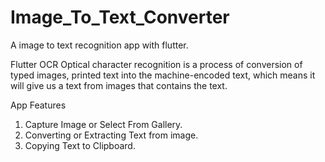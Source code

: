# Image_To_Text_Converter
A image to text recognition app with flutter. 

Flutter OCR 
Optical character recognition is a process of conversion of typed images,
printed text into the machine-encoded text, which means it will give us a text from 
images that contains the text. 

App Features 
1. Capture Image or Select From Gallery. 
2. Converting or Extracting Text from image.
3. Copying Text to Clipboard.

